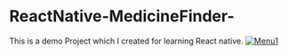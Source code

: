 # ReactNative-MedicineFinder-
This is a demo Project which I created for learning React native.
[![Menu1](https://github.com/altercation/ReactNative-MedicineFinder-/raw/master/ScreenShots/Menu1.png)](#features)
